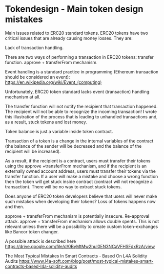 # Tokendesign - Main token design mistakes
Main issues related to ERC20 standard tokens. ERC20 tokens have two critical issues that are already causing money losses. They are: 

Lack of transaction handling. 

There are two ways of performing a transaction in ERC20 tokens: transfer function.
approve + transferFrom mechanism.

Event handling is a standard practice in programming (Ethereum transaction should be considered an event): https://en.wikipedia.org/wiki/Event_(computing)

Unfortunately, ERC20 token standard lacks event (transaction) handling mechanism at all.

The transfer function will not notify the recipient that transaction happened. The recipient will not be able to recognize the incoming transaction! I wrote this illustration of the process that is leading to unhandled transactions and, as a result, stuck tokens and lost money.

Token balance is just a variable inside token contract.

Transaction of a token is a change in the internal variables of the contract (the balance of the sender will be decreased and the balance of the recipient will be increased).

As a result, if the recipient is a contract, users must transfer their tokens using the approve +transferFrom mechanism, and if the recipient is an externally owned account address, users must transfer their tokens via the transfer function. If a user will make a mistake and choose a wrong function then the token will get stuck inside contract (contract will not recognize a transaction). There will be no way to extract stuck tokens.

Does anyone of ERC20 token developers believe that users will never make such mistakes when developing their tokens? Loss of tokens happens now and then.

approve + transferFrom mechanism is potentially insecure. Re-approval attack. approve + transferFrom mechanism allows double spents.
This is not relevant unless there will be a possibility to create custom token-exchanges like Bancor token changer.

A possible attack is described here https://drive.google.com/file/d/0ByMtMw2hul0EN3NCaVFHSFdxRzA/view   


The Most Typical Mistakes In Smart Contracts - Based On L4A Solidity Audits
https://www.l4a-soft.com/blog/post/most-typical-mistakes-smart-contracts-based-l4a-solidity-audits


